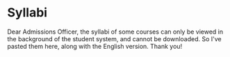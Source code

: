 # Syllabi
Dear Admissions Officer, the syllabi of some courses can only be viewed in the background of the student system, and cannot be downloaded. So I've pasted them here, along with the English version. Thank you!
